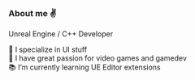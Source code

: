 ### About me ✌
Unreal Engine / C++ Developer

🌱 I specialize in UI stuff  
💚 I have great passion for video games and gamedev  
📚 I’m currently learning UE Editor extensions   

<!--
**HInquisition/HInquisition** is a ✨ _special_ ✨ repository because its `README.md` (this file) appears on your GitHub profile.

Here are some ideas to get you started:

- 🔭 I’m currently working on ...
- 🌱 I’m currently learning ...
- 👯 I’m looking to collaborate on ...
- 🤔 I’m looking for help with ...
- 💬 Ask me about ...
- 📫 How to reach me: ...
- 😄 Pronouns: ...
- ⚡ Fun fact: ...
-->
